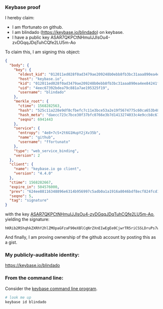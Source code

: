 ### Keybase proof

I hereby claim:

  * I am ffortunato on github.
  * I am blindado (https://keybase.io/blindado) on keybase.
  * I have a public key ASAR7QKPCtNHmuIJJIsOu4-zvDGqqJDqTuhCQfe2LU5m-Ao

To claim this, I am signing this object:

```json
{
  "body": {
    "key": {
      "eldest_kid": "012011ed028f0ad3479ae209248b0ebb8fb3bc31aaa890ea4ee84241f7b62d4e66f80a",
      "host": "keybase.io",
      "kid": "012011ed028f0ad3479ae209248b0ebb8fb3bc31aaa890ea4ee84241f7b62d4e66f80a",
      "uid": "4eec67392bdea79c881a7ae195325f19",
      "username": "blindado"
    },
    "merkle_root": {
      "ctime": 1568282563,
      "hash": "525c11a228e9df8cfbefc7c11e3bce53a2e19f5674775c60ca653b48a601649178d6414ed345ca01afeb5ddd1678e46c20c69aa1c53d951852a5f71a42ff1a2e",
      "hash_meta": "daecc723c7bce30f37bfc0766e3b7d1413274033c4e9ccb8c670b96997a7e8cd",
      "seqno": 6941443
    },
    "service": {
      "entropy": "4e8+7cS+2t6G1HupY2jXv35b",
      "name": "github",
      "username": "ffortunato"
    },
    "type": "web_service_binding",
    "version": 2
  },
  "client": {
    "name": "keybase.io go client",
    "version": "4.4.0"
  },
  "ctime": 1568282667,
  "expire_in": 504576000,
  "prev": "624ee88116348896e6314b956997c5adb0a1a1916a8046bdf8ecf824fcd1583b",
  "seqno": 5,
  "tag": "signature"
}
```

with the key [ASAR7QKPCtNHmuIJJIsOu4-zvDGqqJDqTuhCQfe2LU5m-Ao](https://keybase.io/blindado), yielding the signature:

```
hKRib2R5hqhkZXRhY2hlZMOpaGFzaF90eXBlCqNrZXnEIwEgEe0CjwrTR5riCSSLDruPs7wxqqiQ6k7oQkH3ti1OZvgKp3BheWxvYWTESpcCBcQgYk7ogRY0iJbmMUuVaZfFrbChoZFqgEa9+Oz4JPzRWDvEIC30mZIIrDDPhsrmvF0mZ/kZotYgmWfc3EnRPY7Mzv+MAgHCo3NpZ8RANRHNnM+R3YTVgBBaTQCO2OEHjIbmbN0JumInSEu6ShEmVsKgPO8wOfi8xRQFSPdiZ0eDWKhNPjEn8B5hKYA2CKhzaWdfdHlwZSCkaGFzaIKkdHlwZQildmFsdWXEICE1Mu5aHbhmEYmCndJ26MFkDPow6WMu/6zpRmeb2lVJo3RhZ80CAqd2ZXJzaW9uAQ==

```

And finally, I am proving ownership of the github account by posting this as a gist.

### My publicly-auditable identity:

https://keybase.io/blindado

### From the command line:

Consider the [keybase command line program](https://keybase.io/download).

```bash
# look me up
keybase id blindado
```
